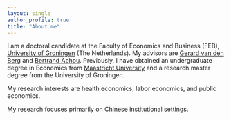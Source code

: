 ```yaml
---
layout: single
author_profile: true
title: "About me"
---
```



I am a doctoral candidate at the Faculty of Economics and Business (FEB), [University of Groningen] (The Netherlands). My advisors are [Gerard van den Berg] and [Bertrand Achou]. Previously, I have obtained an undergraduate degree in Economics from [Maastricht University] and a research master degree from the University of Groningen. 
<!-- I apply causal inference; "applied microeconometrician" for job applications
could add orcid in the future -->

My research interests are health economics, labor economics, and public economics. 
<!-- In my current research I study the presence of unobserved heterogeneity in health, and how informal care replaces more expensive formal alternatives.  -->
My research focuses primarily on Chinese institutional settings. 
<!-- I am an applied microeconometrician who works on the economics of aging, particularly the intersection of health, saving behavior, and social insurance. In my job market paper, I examine the determinants of long-term care use, including informal care provision, the need for care, and economic resources.
Need to add more on money/insurance/costs/
 -->

[//]: # (Links)
   [University of Groningen]: <https://www.rug.nl/feb/?lang=en>
   [Maastricht University]:   <https://www.maastrichtuniversity.nl/about-um/faculties/school-business-and-economics>
   [Gerard van den Berg]: <https://www.rug.nl/staff/gerard.van.den.berg/>
   [Bertrand Achou]: <https://sites.google.com/site/bertrandachou/home/>
